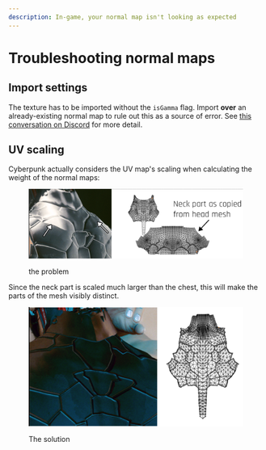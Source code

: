 ```yaml
---
description: In-game, your normal map isn't looking as expected
---
```


# Troubleshooting normal maps

## Import settings

The texture has to be imported without the `isGamma` flag. Import **over** an already-existing normal map to rule out this as a source of error. See [this conversation on Discord](https://discord.com/channels/717692382849663036/1039320529255026829/1041478803584733276) for more detail.

## UV scaling

Cyberpunk actually considers the UV map's scaling when calculating the weight of the normal maps:

<figure><img src="../../../.gitbook/assets/normal_maps_UV_scaling.png" alt=""><figcaption><p>the problem</p></figcaption></figure>

Since the neck part is scaled much larger than the chest, this will make the parts of the mesh visibly distinct.

<figure><img src="../../../.gitbook/assets/normal_maps_UV_scaling_2.png" alt=""><figcaption><p>The solution</p></figcaption></figure>


